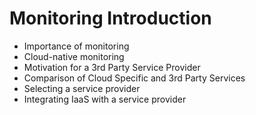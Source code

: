 # Monitoring Introduction

* Importance of monitoring
* Cloud-native monitoring
* Motivation for a 3rd Party Service Provider
* Comparison of Cloud Specific and 3rd Party Services
* Selecting a service provider
* Integrating IaaS with a service provider



